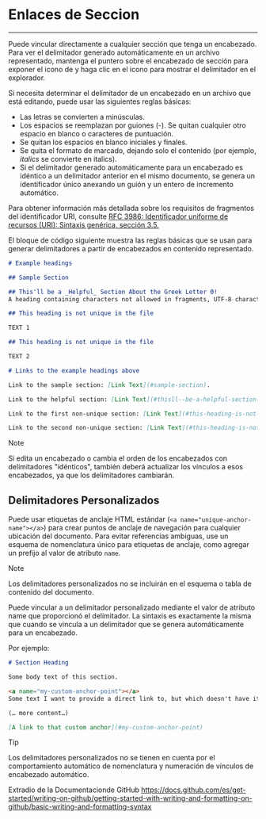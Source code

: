
# Enlaces de Seccion

---

Puede vincular directamente a cualquier sección que tenga un encabezado. Para ver el delimitador generado automáticamente en un archivo representado, mantenga el puntero sobre el encabezado de sección para exponer el icono de  y haga clic en el icono para mostrar el delimitador en el explorador.

Si necesita determinar el delimitador de un encabezado en un archivo que está editando, puede usar las siguientes reglas básicas:

- Las letras se convierten a minúsculas.
- Los espacios se reemplazan por guiones (-). Se quitan cualquier otro espacio en blanco o caracteres de puntuación.
- Se quitan los espacios en blanco iniciales y finales.
- Se quita el formato de marcado, dejando solo el contenido (por ejemplo, _italics_ se convierte en italics).
- Si el delimitador generado automáticamente para un encabezado es idéntico a un delimitador anterior en el mismo documento, se genera un identificador único anexando un guión y un entero de incremento automático.
  
Para obtener información más detallada sobre los requisitos de fragmentos del identificador URI, consulte [RFC 3986: Identificador uniforme de recursos (URI): Sintaxis genérica, sección 3.5.](https://www.rfc-editor.org/rfc/rfc3986#section-3.5)

El bloque de código siguiente muestra las reglas básicas que se usan para generar delimitadores a partir de encabezados en contenido representado.

```Markdown
# Example headings

## Sample Section

## This'll be a _Helpful_ Section About the Greek Letter Θ!
A heading containing characters not allowed in fragments, UTF-8 characters, two consecutive spaces between the first and second words, and formatting.

## This heading is not unique in the file

TEXT 1

## This heading is not unique in the file

TEXT 2

# Links to the example headings above

Link to the sample section: [Link Text](#sample-section).

Link to the helpful section: [Link Text](#thisll--be-a-helpful-section-about-the-greek-letter-Θ).

Link to the first non-unique section: [Link Text](#this-heading-is-not-unique-in-the-file).

Link to the second non-unique section: [Link Text](#this-heading-is-not-unique-in-the-file-1).
```

> [!NOTE]
> Si edita un encabezado o cambia el orden de los encabezados con delimitadores "idénticos", también deberá actualizar los vínculos a esos encabezados, ya que los delimitadores cambiarán.

## Delimitadores Personalizados

Puede usar etiquetas de anclaje HTML estándar (`<a name="unique-anchor-name"></a>`) para crear puntos de anclaje de navegación para cualquier ubicación del documento. Para evitar referencias ambiguas, use un esquema de nomenclatura único para etiquetas de anclaje, como agregar un prefijo al valor de atributo `name`.

> [!NOTE]
> Los delimitadores personalizados no se incluirán en el esquema o tabla de contenido del documento.

Puede vincular a un delimitador personalizado mediante el valor de atributo name que proporcionó el delimitador. La sintaxis es exactamente la misma que cuando se vincula a un delimitador que se genera automáticamente para un encabezado.

Por ejemplo:

```Markdown
# Section Heading

Some body text of this section.

<a name="my-custom-anchor-point"></a>
Some text I want to provide a direct link to, but which doesn't have its own heading.

(… more content…)

[A link to that custom anchor](#my-custom-anchor-point)
```

> [!TIP]
> Los delimitadores personalizados no se tienen en cuenta por el comportamiento automático de nomenclatura y numeración de vínculos de encabezado automático.

Extradio de la Documentacionde  GitHub
<https://docs.github.com/es/get-started/writing-on-github/getting-started-with-writing-and-formatting-on-github/basic-writing-and-formatting-syntax>
